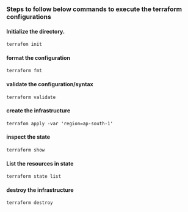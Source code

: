 ### Steps to follow below commands to execute the terraform configurations

#### Initialize the directory.
```
terrafom init
```

#### format the configuration
```
terraform fmt
```

#### validate the configuration/syntax
```
terraform validate
```

#### create the infrastructure
```
terrafom apply -var 'region=ap-south-1'
```

#### inspect the state
```
terraform show
```

#### List the resources in state
```
terraform state list
```

#### destroy the infrastructure
```
terraform destroy
```
